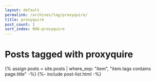 ```yaml
---
layout: default
permalink: /archives/tag/proxyquire/
title: proxyquire
post_count: 1
sort_index: 998-proxyquire
---
```

<h1 class="page-heading">Posts tagged with proxyquire</h1>
{% assign posts = site.posts | where_exp: "item", "item.tags contains page.title" -%}
{%- include post-list.html -%}
